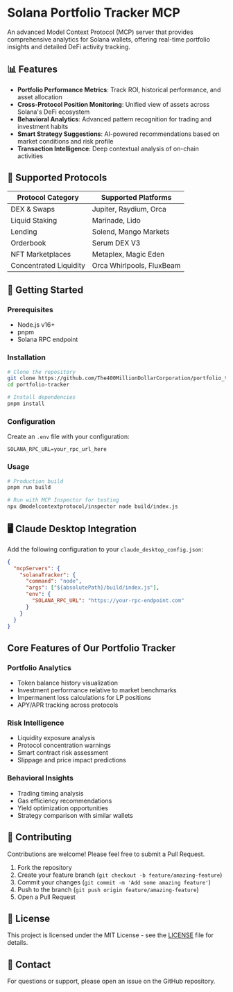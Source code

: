 # Solana Portfolio Tracker MCP

An advanced Model Context Protocol (MCP) server that provides comprehensive analytics for Solana wallets, offering real-time portfolio insights and detailed DeFi activity tracking.

## 📊 Features

- **Portfolio Performance Metrics**: Track ROI, historical performance, and asset allocation
- **Cross-Protocol Position Monitoring**: Unified view of assets across Solana's DeFi ecosystem
- **Behavioral Analytics**: Advanced pattern recognition for trading and investment habits
- **Smart Strategy Suggestions**: AI-powered recommendations based on market conditions and risk profile
- **Transaction Intelligence**: Deep contextual analysis of on-chain activities

## 🔌 Supported Protocols

| Protocol Category      | Supported Platforms       |
| ---------------------- | ------------------------- |
| DEX & Swaps            | Jupiter, Raydium, Orca    |
| Liquid Staking         | Marinade, Lido            |
| Lending                | Solend, Mango Markets     |
| Orderbook              | Serum DEX V3              |
| NFT Marketplaces       | Metaplex, Magic Eden      |
| Concentrated Liquidity | Orca Whirlpools, FluxBeam |

## 🚀 Getting Started

### Prerequisites

- Node.js v16+
- pnpm
- Solana RPC endpoint

### Installation

```bash
# Clone the repository
git clone https://github.com/The400MillionDollarCorporation/portfolio_tracker.git
cd portfolio-tracker

# Install dependencies
pnpm install
```

### Configuration

Create an `.env` file with your configuration:

```
SOLANA_RPC_URL=your_rpc_url_here
```

### Usage

```bash
# Production build
pnpm run build

# Run with MCP Inspector for testing
npx @modelcontextprotocol/inspector node build/index.js
```

## 🖥️ Claude Desktop Integration

Add the following configuration to your `claude_desktop_config.json`:

```json
{
  "mcpServers": {
    "solanaTracker": {
      "command": "node",
      "args": ["${absolutePath}/build/index.js"],
      "env": {
        "SOLANA_RPC_URL": "https://your-rpc-endpoint.com"
      }
    }
  }
}
```


## Core Features of Our Portfolio Tracker

### Portfolio Analytics

- Token balance history visualization
- Investment performance relative to market benchmarks
- Impermanent loss calculations for LP positions
- APY/APR tracking across protocols

### Risk Intelligence

- Liquidity exposure analysis
- Protocol concentration warnings
- Smart contract risk assessment
- Slippage and price impact predictions

### Behavioral Insights

- Trading timing analysis
- Gas efficiency recommendations
- Yield optimization opportunities
- Strategy comparison with similar wallets



## 🤝 Contributing

Contributions are welcome! Please feel free to submit a Pull Request.

1. Fork the repository
2. Create your feature branch (`git checkout -b feature/amazing-feature`)
3. Commit your changes (`git commit -m 'Add some amazing feature'`)
4. Push to the branch (`git push origin feature/amazing-feature`)
5. Open a Pull Request

## 📜 License

This project is licensed under the MIT License - see the [LICENSE](LICENSE) file for details.

## 📧 Contact

For questions or support, please open an issue on the GitHub repository.

